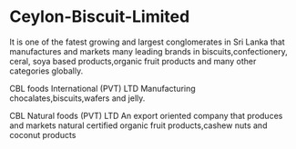 # Ceylon-Biscuit-Limited
It is one of the fatest growing and largest conglomerates in Sri Lanka that manufactures and markets many leading brands in biscuits,confectionery, ceral, soya based products,organic fruit products and many other categories globally.

CBL foods International (PVT) LTD
Manufacturing chocalates,biscuits,wafers and jelly.

CBL Natural foods (PVT) LTD
An export oriented company that produces and markets natural certified organic fruit products,cashew nuts and coconut products
